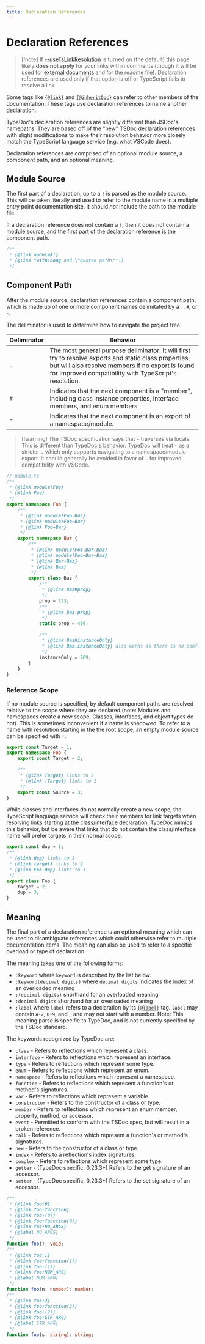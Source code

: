 ```yaml
---
title: Declaration References
---
```


# Declaration References

> [!note] If [--useTsLinkResolution](options/comments.md#usetslinkresolution) is turned on (the default) this page
> likely **does not apply** for your links within comments (though it will be used for
> [external documents](./external-documents.md) and for the readme file). Declaration references are used only if that option is
> off or TypeScript fails to resolve a link.

Some tags like [`{@link}`](tags/link.md) and [`{@inheritDoc}`](tags/inheritDoc.md) can refer to other
members of the documentation. These tags use declaration references to name another declaration.

TypeDoc's declaration references are slightly different than JSDoc's namepaths. They are based off of
the "new" [TSDoc](https://tsdoc.org/pages/spec/overview/) declaration references with slight modifications
to make their resolution behavior more closely match the TypeScript language service (e.g. what VSCode does).

Declaration references are comprised of an optional module source, a component path, and an optional meaning.

## Module Source

The first part of a declaration, up to a `!` is parsed as the module source. This will be taken
literally and used to refer to the module name in a multiple entry point documentation site.
It should _not_ include the path to the module file.

If a declaration reference does not contain a `!`, then it does not contain a module source, and the
first part of the declaration reference is the component path.

```ts
/**
 * {@link moduleA!}
 * {@link "with!bang and \"quoted path\""!}
 */
```

## Component Path

After the module source, declaration references contain a component path, which is made up of one
or more component names delimitated by a `.`, `#`, or `~`.

The deliminator is used to determine how to navigate the project tree.

<!-- dprint-ignore -->
| Deliminator | Behavior |
| --- | --- |
| `.` | The most general purpose deliminator. It will first try to resolve exports and static class properties, but will also resolve members if no export is found for improved compatibility with TypeScript's resolution. |
| `#` | Indicates that the next component is a "member", including class instance properties, interface members, and enum members. |
| `~` | Indicates that the next component is an export of a namespace/module. |

> [!warning] The TSDoc specification says that `~` traverses via locals. This is
> different than TypeDoc's behavior. TypeDoc will treat `~` as a stricter `.`
> which only supports navigating to a namespace/module export. It should
> generally be avoided in favor of `.` for improved compatibility with VSCode.

```ts
// module.ts
/**
 * {@link module!Foo}
 * {@link Foo}
 */
export namespace Foo {
    /**
     * {@link module!Foo.Bar}
     * {@link module!Foo~Bar}
     * {@link Foo~Bar}
     */
    export namespace Bar {
        /**
         * {@link module!Foo.Bar.Baz}
         * {@link module!Foo~Bar~Baz}
         * {@link Bar~Baz}
         * {@link Baz}
         */
        export class Baz {
            /**
             * {@link Baz#prop}
             */
            prop = 123;
            /**
             * {@link Baz.prop}
             */
            static prop = 456;

            /**
             * {@link Baz#instanceOnly}
             * {@link Baz.instanceOnly} also works as there is no conflicting static
             */
            instanceOnly = 789;
        }
    }
}
```

### Reference Scope

If no module source is specified, by default component paths are resolved relative to the scope where
they are declared (note: Modules and namespaces create a new scope. Classes, interfaces, and object types
do not). This is sometimes inconvenient if a name is shadowed. To refer to a name with resolution starting
in the the root scope, an empty module source can be specified with `!`.

```ts
export const Target = 1;
export namespace Foo {
    export const Target = 2;

    /**
     * {@link Target} links to 2
     * {@link !Target} links to 1
     */
    export const Source = 3;
}
```

While classes and interfaces do not normally create a new scope, the TypeScript language service will
check their members for link targets when resolving links starting at the class/interface declaration.
TypeDoc mimics this behavior, but be aware that links that do not contain the class/interface name
will prefer targets in their normal scope.

```ts
export const dup = 1;
/**
 * {@link dup} links to 1
 * {@link target} links to 2
 * {@link Foo.dup} links to 3
 */
export class Foo {
    target = 2;
    dup = 3;
}
```

## Meaning

The final part of a declaration reference is an optional meaning which can be used to disambiguate
references which could otherwise refer to multiple documentation items. The meaning can also be used
to refer to a specific overload or type of declaration.

The meaning takes one of the following forms:

- `:keyword` where `keyword` is described by the list below.
- `:keyword(decimal digits)` where `decimal digits` indicates the index of an overloaded meaning
- `:(decimal digits)` shorthand for an overloaded meaning
- `:decimal digits` shorthand for an overloaded meaning
- `:label` where `label` refers to a declaration by its
  [`{@label}`](./tags/label.md) tag. `label` may contain `A-Z`, `0-9`, and `_`
  and may not start with a number. Note: This meaning parse is specific to
  TypeDoc, and is not currently specified by the TSDoc standard.

The keywords recognized by TypeDoc are:

- `class` - Refers to reflections which represent a class.
- `interface` - Refers to reflections which represent an interface.
- `type` - Refers to reflections which represent some type.
- `enum` - Refers to reflections which represent an enum.
- `namespace` - Refers to reflections which represent a namespace.
- `function` - Refers to reflections which represent a function's or method's signatures.
- `var` - Refers to reflections which represent a variable.
- `constructor` - Refers to the constructor of a class or type.
- `member` - Refers to reflections which represent an enum member, property, method, or accessor.
- `event` - Permitted to conform with the TSDoc spec, but will result in a broken reference.
- `call` - Refers to reflections which represent a function's or method's signatures.
- `new` - Refers to the constructor of a class or type.
- `index` - Refers to a reflection's index signatures.
- `complex` - Refers to reflections which represent some type.
- `getter` - (TypeDoc specific, 0.23.3+) Refers to the get signature of an accessor.
- `setter` - (TypeDoc specific, 0.23.3+) Refers to the set signature of an accessor.

```ts
/**
 * {@link foo:0}
 * {@link foo:function}
 * {@link foo:(0)}
 * {@link foo:function(0)}
 * {@link foo:NO_ARGS}
 * {@label NO_ARGS}
 */
function foo(): void;
/**
 * {@link foo:1}
 * {@link foo:function(1)}
 * {@link foo:(1)}
 * {@link foo:NUM_ARG}
 * {@label NUM_ARG}
 */
function foo(n: number): number;
/**
 * {@link foo:2}
 * {@link foo:function(2)}
 * {@link foo:(2)}
 * {@link foo:STR_ARG}
 * {@label STR_ARG}
 */
function foo(s: string): string;
```
